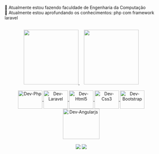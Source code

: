 


🔭 Atualmente estou fazendo faculdade de Engenharia da Computação</br>
🌱 Atualmente estou aprofundando os conhecimentos: php com framework laravel</br>
</br>

<div align="center">
  <a href="https://github.com/igorsimoes4">
  <img height="180em" src="https://github-readme-stats.vercel.app/api?username=igorsimoes4&show_icons=true&theme=transparent&include_all_commits=true&count_private=true" />
  <img style="margin-left:15px;" height="180em" src="https://github-readme-stats.vercel.app/api/top-langs/?username=igorsimoes4&layout=compact&langs_count=7&theme=transparent" />
</div>

<div align="center" style="display: inline_block"><br>
  <img align="center" alt="Dev-Php" height="60" width="80" src="https://cdn.jsdelivr.net/gh/devicons/devicon/icons/php/php-plain.svg" />
  <img align="center" alt="Dev-Laravel" height="60" width="80" src="https://cdn.jsdelivr.net/gh/devicons/devicon/icons/laravel/laravel-plain-wordmark.svg" />
  <img align="center" alt="Dev-Html5" height="60" width="80" src="https://cdn.jsdelivr.net/gh/devicons/devicon/icons/html5/html5-original-wordmark.svg" />
  <img align="center" alt="Dev-Css3" height="60" width="80" src="https://cdn.jsdelivr.net/gh/devicons/devicon/icons/css3/css3-original-wordmark.svg" />
  <img align="center" alt="Dev-Bootstrap" height="60" width="80" src="https://cdn.jsdelivr.net/gh/devicons/devicon/icons/bootstrap/bootstrap-original-wordmark.svg" />
  <img align="center" alt="Dev-Angularjs" height="100" width="120" src="https://cdn.jsdelivr.net/gh/devicons/devicon/icons/angularjs/angularjs-original-wordmark.svg" />
</div>

  <div align="center"></br>
  <a href="mailto:igor01silveira@gmail.com" target="_blank"><img src="https://img.shields.io/badge/Gmail-D14836?style=for-the-badge&logo=gmail&logoColor=white" target="_blank"></a>
  <a href="https://www.linkedin.com/in/igor-silveira-909068255/" target="_blank"><img src="https://img.shields.io/badge/LinkedIn-0077B5?style=for-the-badge&logo=linkedin&logoColor=white"></a>
</div>


